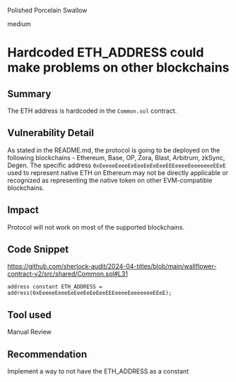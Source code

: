 Polished Porcelain Swallow

medium

# Hardcoded ETH_ADDRESS could make problems on other blockchains

## Summary
The ETH address is hardcoded in the `Common.sol` contract.
## Vulnerability Detail
As stated in the README.md, the protocol is going to be deployed on the following blockchains - Ethereum, Base, OP, Zora, Blast, Arbitrum, zkSync, Degen. The specific address `0xEeeeeEeeeEeEeeEeEeEeeEEEeeeeEeeeeeeeEEeE` used to represent native ETH on Ethereum may not be directly applicable or recognized as representing the native token on other EVM-compatible blockchains.

## Impact
Protocol will not work on most of the supported blockchains.
## Code Snippet
https://github.com/sherlock-audit/2024-04-titles/blob/main/wallflower-contract-v2/src/shared/Common.sol#L31
```Solidity
address constant ETH_ADDRESS = address(0xEeeeeEeeeEeEeeEeEeEeeEEEeeeeEeeeeeeeEEeE);
```
## Tool used

Manual Review

## Recommendation
Implement a way to not have the ETH_ADDRESS as a constant